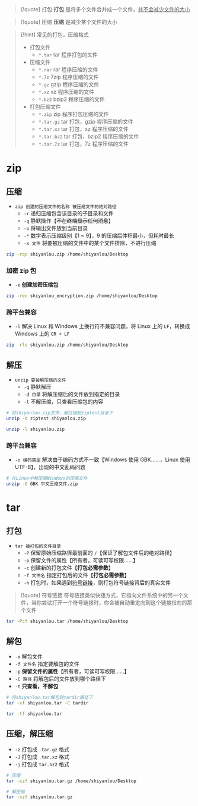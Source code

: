 
> [!quote] 打包
> **打包** 是将多个文件合并成一个文件，<u>并不会减少文件的大小</u>

> [!quote] 压缩
> **压缩** 是减少某个文件的大小

> [!hint] 常见的打包，压缩格式
> - 打包文件
> 	- `*.tar` tar 程序打包的文件
> - 压缩文件
> 	- `*.rar` rar 程序压缩的文件
> 	- `*.7z` 7zip 程序压缩的文件
> 	- `*.gz` gzip 程序压缩的文件
> 	- `*.xz` xz 程序压缩的文件
> 	- `*.bz2` bzip2 程序压缩的文件
> - 打包压缩文件
> 	- `*.zip` zip 程序打包压缩的文件
> 	- `*.tar.gz` tar 打包，gzip 程序压缩的文件
> 	- `*.tar.xz` tar 打包，xz 程序压缩的文件
> 	- `*.tar.bz2` tar 打包，bzip2 程序压缩的文件
> 	- `*.tar.7z` tar 打包，7z 程序压缩的文件

# zip
## 压缩
- `zip 创建的压缩文件的名称 被压缩文件的绝对路径`
	- `-r` 递归压缩包含该目录的子目录和文件
	- `-q` 静默操作【~~不在终端显示任何消息~~】
	- `-o` 将输出文件放到当前目录
	- `-*` 数字表示压缩级别【1 ~ 9】，9 的压缩后体积最小，但耗时最长
	- `-x 文件` 将要被压缩的文件中的某个文件排除，不进行压缩

```bash
zip -rqo shiyanlou.zip /home/shiyanlou/Desktop
```

### 加密 zip 包
- `-e` **创建加密压缩包**

```bash
zip -reo shiyanlou_encryption.zip /home/shiyanlou/Desktop
```

### 跨平台兼容
- `-l` 解决 Linux 和 Windows 上换行符不兼容问题，将 Linux 上的 `LF`，转换成 Windows 上的 `CR + LF`

```bash
zip -rlo shiyanlou.zip /home/shiyanlou/Desktop
```

## 解压
- `unzip 要被解压缩的文件`
	- `-q` 静默解压
	- `-d 目录` 将解压缩后的文件放到指定的目录
	- `-l` 不解压缩，只查看压缩包的内容

```bash
# 将shiyanlou.zip文件，解压缩到ziptest目录下
unzip -d ziptest shiyanlou.zip

unzip -l shiyanlou.zip
```

### 跨平台兼容
- `-o 编码类型` 解决由于编码方式不一致【Windows 使用 GBK……，Linux 使用 UTF-8】，出现的中文乱码问题

```bash
# 在Linux中解压缩Windows的压缩文件
unzip -O GBK 中文压缩文件.zip
```

# tar
## 打包
- `tar 被打包的文件目录`
	- `-P` 保留原始压缩路径最前面的 `/`【保证了解包文件后的绝对路径】
	- `-p` 保留文件的属性【所有者，可读可写权限……】
	- `-c` 创建新的打包文件【**打包必需参数**】
	- `-f 文件名` 指定打包后的文件【**打包必需参数**】
	- `-h` 打包时，如果遇到<u>符号链接</u>，则打包符号链接背后的真实文件

> [!quote] 符号链接
> 符号链接类似快捷方式，它指向文件系统中的另一个文件，当你尝试打开一个符号链接时，你会被自动重定向到这个链接指向的那个文件

```bash
tar -Pcf shiyanlou.tar /home/shiyanlou/Desktop
```

## 解包
- `-x` 解包文件
- `-f 文件名` 指定要解包的文件
- `-p` **保留文件的属性**【所有者，可读可写权限……】
- `-C 路径` 将解包后的文件放到哪个路径下
- `-t` **只查看，不解包**

```bash
# 将shiyanlou.tar解包到tardir路径下
tar -xf shiyanlou.tar -C tardir

tar -tf shiyanlou.tar
```

## 压缩，解压缩
- `-z` 打包成 `.tar.gz` 格式
- `-J` 打包成 `.tar.xz` 格式
- `-j` 打包成 `tar.bz2` 格式

```bash
# 压缩
tar -czf shiyanlou.tar.gz /home/shiyanlou/Desktop

# 解压缩
tar -xzf shiyanlou.tar.gz
```












